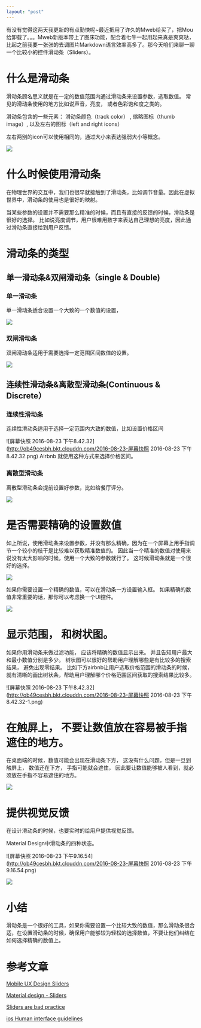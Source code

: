 ```yaml
---
layout: "post"
---
```


有没有觉得这两天我更新的有点勤快呢~最近把用了许久的Mweb给买了，把Mou给卸载了。。。Mweb新版本带上了图床功能，配合着七牛一起用起来真是爽爽哒，比起之前我要一张张的去调图片Markdown语言效率高多了。那今天咱们来聊一聊一个比较小的控件滑动条（Sliders）。


# 什么是滑动条

滑动条顾名思义就是在一定的数值范围内通过滑动条来设置参数，选取数值。 
常见的滑动条使用的地方比如说声音，亮度， 或者色彩饱和度之类的。 

滑动条包含的一些元素： 滑动条颜色（track color） , 缩略图标（thumb image）, 以及左右的图标（left and right icons）

左右两别的icon可以使用相同的，通过大小来表达强弱大小等概念。 

![](http://ob49cesbh.bkt.clouddn.com/2016-08-23-14719548789029.jpg)



# 什么时候使用滑动条

在物理世界的交互中，我们也很早就接触到了滑动条，比如调节音量。因此在虚拟世界中，滑动条的使用也是很好的映射。

当某些参数的设置并不需要那么精准的时候，而且有直接的反馈的时候，滑动条是很好的选择。 比如说亮度调节，用户很难用数字来表达自己理想的亮度，因此通过滑动条直接给到用户反馈。 


# 滑动条的类型

## 单一滑动条&双闸滑动条（single & Double) 

### 单一滑动条

单一滑动条适合设置一个大致的一个数值的设置， 

![](http://ob49cesbh.bkt.clouddn.com/2016-08-23-14719555565664.jpg)

### 双闸滑动条

双闸滑动条适用于需要选择一定范围区间数值的设置。 


![](http://ob49cesbh.bkt.clouddn.com/2016-08-23-14719556417042.jpg)


## 连续性滑动条&离散型滑动条(Continuous & Discrete）

### 连续性滑动条

连续性滑动条适用于选择一定范围内大致的数值，比如设置价格区间

![屏幕快照 2016-08-23 下午8.42.32](http://ob49cesbh.bkt.clouddn.com/2016-08-23-屏幕快照 2016-08-23 下午8.42.32.png)
Airbnb 就使用这种方式来选择价格区间。 

### 离散型滑动条 

离散型滑动条会提前设置好参数，比如给餐厅评分。


![](http://ob49cesbh.bkt.clouddn.com/2016-08-23-14719562679855.jpg)



# 是否需要精确的设置数值


如上所说，使用滑动条来设置参数，并没有那么精确，因为在一个屏幕上用手指调节一个较小的枝干是比较难以获取精准数值的。 因此当一个精准的数值对使用来说没有太大影响的时候，使用一个大致的参数就行了。 这时候滑动条就是一个很好的选择。 

![](http://ob49cesbh.bkt.clouddn.com/2016-08-23-14719566231092.jpg)

如果你需要设置一个精确的数值，可以在滑动条一方设置输入框。 如果精确的数值非常重要的话，那你可以考虑换一个UI控件。

![](http://ob49cesbh.bkt.clouddn.com/2016-08-23-14719572998529.jpg)


# 显示范围， 和树状图。


如果你用滑动条来做过滤功能， 应该将精确的数值显示出来。 并且告知用户最大和最小数值分别是多少。 树状图可以很好的帮助用户理解哪些是有比较多的搜索结果， 避免出现零结果。 比如下方airbnb让用户选取价格范围的滑动条的时候，就有清晰的画出树状条，帮助用户理解哪个价格范围区间获取的搜索结果比较多。 

![屏幕快照 2016-08-23 下午8.42.32](http://ob49cesbh.bkt.clouddn.com/2016-08-23-屏幕快照 2016-08-23 下午8.42.32-1.png)

# 在触屏上， 不要让数值放在容易被手指遮住的地方。 

在桌面端的时候，数值可能会出现在滑动条下方， 这没有什么问题，但是一旦到触屏上， 数值还在下方， 手指可能就会遮住， 因此要让数值能够被人看到，就必须放在手指不容易遮住的地方。

![](http://ob49cesbh.bkt.clouddn.com/2016-08-23-14719577140308.jpg)


# 提供视觉反馈

在设计滑动条的时候，也要实时的给用户提供视觉反馈。 

Material Design中滑动条的四种状态。 

![屏幕快照 2016-08-23 下午9.16.54](http://ob49cesbh.bkt.clouddn.com/2016-08-23-屏幕快照 2016-08-23 下午9.16.54.png)


![](http://ob49cesbh.bkt.clouddn.com/2016-08-23-14719581095365.jpg)


# 小结
滑动条是一个很好的工具，如果你需要设置一个比较大致的数值，那么滑动条很合适，在设置滑动条的时候，确保用户能够较为轻松的选择数值，不要让他们纠结在如何选择精确的数值上。 


# 参考文章

[Mobile UX Design Sliders](https://uxplanet.org/mobile-ux-design-sliders-761ce4bb2a86#.q7x82km7h)

[Material design - Sliders](https://material.google.com/components/sliders.html#sliders-discrete-slider)

[Sliders are bad practice](https://medium.com/@paulvddool/sliders-are-bad-practice-b56c3b7a6e19#.23ij3wymh)

[ios Human interface guidelines](https://developer.apple.com/ios/human-interface-guidelines/ui-controls/sliders/)




